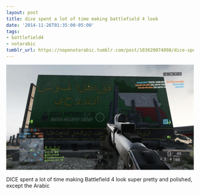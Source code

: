 ```yaml
---
layout: post
title: dice spent a lot of time making battlefield 4 look
date: '2014-11-26T01:35:00-05:00'
tags:
- battlefield4
- notarabic
tumblr_url: https://nopenotarabic.tumblr.com/post/103620074098/dice-spent-a-lot-of-time-making-battlefield-4-look
---
```

 ![](/tumblr_files/tumblr_nfmvmowrPc1tz29g7o1_1280.jpg)  

DICE spent a lot of time making Battlefield 4 look super pretty and polished, except the Arabic

